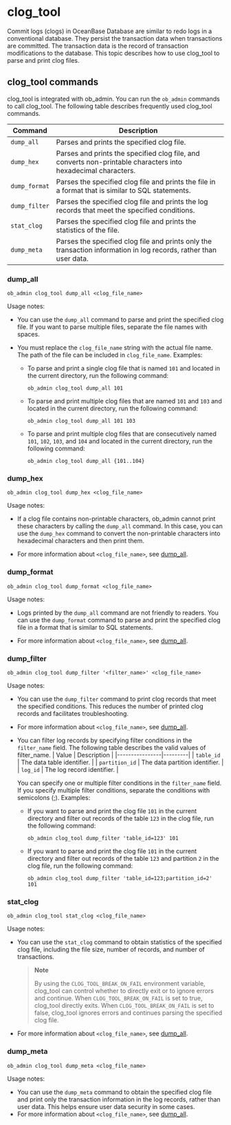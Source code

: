 # clog_tool

Commit logs (clogs) in OceanBase Database are similar to redo logs in a conventional database. They persist the transaction data when transactions are committed. The transaction data is the record of transaction modifications to the database. This topic describes how to use clog_tool to parse and print clog files.

## clog_tool commands

clog_tool is integrated with ob_admin. You can run the `ob_admin` commands to call clog_tool.
The following table describes frequently used clog_tool commands.

| Command | Description |
|---------------|----------------------------------------|
| `dump_all` | Parses and prints the specified clog file.  |
| `dump_hex` | Parses and prints the specified clog file, and converts non-printable characters into hexadecimal characters.  |
| `dump_format` | Parses the specified clog file and prints the file in a format that is similar to SQL statements.  |
| `dump_filter` | Parses the specified clog file and prints the log records that meet the specified conditions.  |
| `stat_clog` | Parses the specified clog file and prints the statistics of the file.  |
| `dump_meta` | Parses the specified clog file and prints only the transaction information in log records, rather than user data.  |

### dump_all

```Shell
ob_admin clog_tool dump_all <clog_file_name>
```

Usage notes:

* You can use the `dump_all` command to parse and print the specified clog file. If you want to parse multiple files, separate the file names with spaces.

* You must replace the `clog_file_name` string with the actual file name. The path of the file can be included in `clog_file_name`. Examples:

   * To parse and print a single clog file that is named `101` and located in the current directory, run the following command:

      ```Shell
      ob_admin clog_tool dump_all 101
      ```

   * To parse and print multiple clog files that are named `101` and `103` and located in the current directory, run the following command:

      ```Shell
      ob_admin clog_tool dump_all 101 103
      ```

   * To parse and print multiple clog files that are consecutively named `101`, `102`, `103`, and `104` and located in the current directory, run the following command:

      ```Shell
      ob_admin clog_tool dump_all {101..104}
      ```

### dump_hex

```Shell
ob_admin clog_tool dump_hex <clog_file_name>
```

Usage notes:

* If a clog file contains non-printable characters, ob_admin cannot print these characters by calling the `dump_all` command. In this case, you can use the `dump_hex` command to convert the non-printable characters into hexadecimal characters and then print them.

* For more information about `<clog_file_name>`, see [dump_all](#dump_all%20).

### dump_format

```Shell
ob_admin clog_tool dump_format <clog_file_name>
```

Usage notes:

* Logs printed by the `dump_all` command are not friendly to readers. You can use the `dump_format` command to parse and print the specified clog file in a format that is similar to SQL statements.

* For more information about `<clog_file_name>`, see [dump_all](#dump_all%20).

### dump_filter

```Shell
ob_admin clog_tool dump_filter '<filter_name>' <clog_file_name>
```

Usage notes:

* You can use the `dump_filter` command to print clog records that meet the specified conditions. This reduces the number of printed clog records and facilitates troubleshooting.

* For more information about `<clog_file_name>`, see [dump_all](#dump_all%20).

* You can filter log records by specifying filter conditions in the `filter_name` field. The following table describes the valid values of filter_name.
   |     Value     |   Description    |
   |----------------|---------|
   | `table_id`     | The data table identifier.  |
   | `partition_id` | The data partition identifier. |
   | `log_id`       | The log record identifier. |

   You can specify one or multiple filter conditions in the `filter_name` field. If you specify multiple filter conditions, separate the conditions with semicolons (;). Examples:
   * If you want to parse and print the clog file `101` in the current directory and filter out records of the table `123` in the clog file, run the following command:

      ```Shell
      ob_admin clog_tool dump_filter 'table_id=123' 101
      ```

   * If you want to parse and print the clog file `101` in the current directory and filter out records of the table ``123`` and partition ``2`` in the clog file, run the following command:

      ```Shell
      ob_admin clog_tool dump_filter 'table_id=123;partition_id=2' 101
      ```

### stat_clog

```Shell
ob_admin clog_tool stat_clog <clog_file_name>
```

Usage notes:

* You can use the `stat_clog` command to obtain statistics of the specified clog file, including the file size, number of records, and number of transactions.
   > **Note**
   >
   > By using the `CLOG_TOOL_BREAK_ON_FAIL` environment variable, clog_tool can control whether to directly exit or to ignore errors and continue. When `CLOG_TOOL_BREAK_ON_FAIL` is set to true, clog_tool directly exits. When `CLOG_TOOL_BREAK_ON_FAIL` is set to false, clog_tool ignores errors and continues parsing the specified clog file.

* For more information about `<clog_file_name>`, see [dump_all](#dump_all%20).

### dump_meta

```Shell
ob_admin clog_tool dump_meta <clog_file_name>
```

Usage notes:

* You can use the `dump_meta` command to obtain the specified clog file and print only the transaction information in the log records, rather than user data. This helps ensure user data security in some cases.
* For more information about `<clog_file_name>`, see [dump_all](#dump_all%20).
